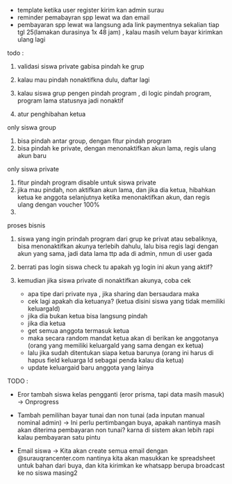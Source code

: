 - template ketika user register kirim kan admin surau  
- reminder pemabayran spp lewat wa dan email
- pembayaran spp lewat wa langsung ada link paymentnya sekalian tiap tgl 25(lamakan durasinya 1x 48 jam) , kalau masih velum bayar kirimkan ulang lagi


todo :
1. validasi siswa private gabisa pindah ke grup
2. kalau mau pindah nonaktifkna dulu, daftar lagi
3. kalau siswa grup pengen pindah program , di logic pindah program, program lama statusnya jadi nonaktif




2. atur penghibahan ketua



only siswa group

1. bisa pindah antar group, dengan fitur pindah program
2. bisa pindah ke private, dengan menonaktifkan akun lama, regis ulang akun baru

only siswa private

1. fitur pindah program disable untuk siswa private
2. jika mau pindah, non aktifkan akun lama, dan jika dia ketua, hibahkan ketua ke anggota selanjutnya ketika menonaktifkan akun, dan regis ulang dengan voucher 100%
3. 


proses bisnis 
1. siswa yang ingin prindah program dari grup ke privat atau sebaliknya, bisa menonaktifkan akunya terlebih dahulu, lalu bisa regis lagi dengan akun yang sama, jadi data lama ttp ada di admin, nmun di user gada
2. berrati pas login siswa check tu apakah yg login ini akun yang aktif?


3. kemudian jika siswa private di nonaktifkan akunya, coba cek
    - apa tipe dari private nya , jika sharing dan bersaudara maka
    - cek lagi apakah dia ketuanya? (ketua disini siswa yang tidak memiliki keluargaId)
    - jika dia bukan ketua bisa langsung pindah
    - jika dia ketua
    - get semua anggota termasuk ketua
    - maka secara random mandat ketua akan di berikan ke anggotanya (orang yang memiliki keluargaId yang sama dengan ex ketua)
    - lalu jika sudah ditentukan siapa ketua barunya (orang ini harus di hapus field keluarga Id sebagai penda kalau dia ketua)
    - update keluargaid baru anggota yang lainya



TODO :
- ⁠Eror tambah siswa kelas pengganti (eror prisma, tapi data masih masuk) -> Onprogress 

- Tambah pemilihan bayar tunai dan non tunai (ada inputan manual nominal admin) -> Ini perlu pertimbangan buya, apakah nantinya masih akan diterima pembayaran non tunai? karna di sistem akan lebih rapi kalau pembayaran satu pintu 
- Email siswa -> Kita akan create semua email dengan @surauqrancenter.com nantinya kita akan masukkan ke spreadsheet untuk bahan dari buya, dan kita kirimkan ke whatsapp berupa broadcast ke no siswa masing2